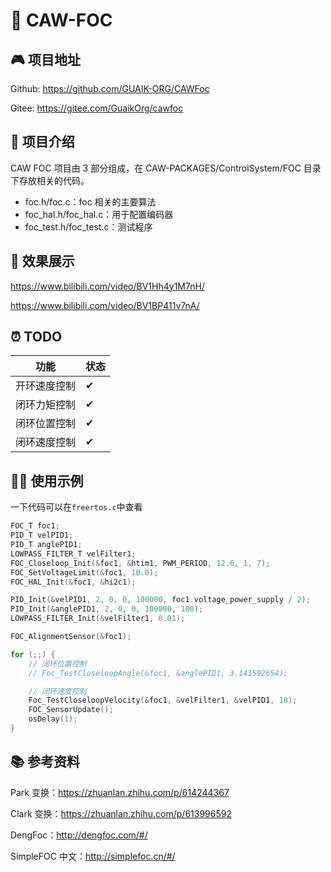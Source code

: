 # 🦉 CAW-FOC

## 🎮 项目地址

Github: https://github.com/GUAIK-ORG/CAWFoc

Gitee: https://gitee.com/GuaikOrg/cawfoc

## 📜 项目介绍

CAW FOC 项目由 3 部分组成，在 CAW-PACKAGES/ControlSystem/FOC 目录下存放相关的代码。

- foc.h/foc.c：foc 相关的主要算法
- foc_hal.h/foc_hal.c：用于配置编码器
- foc_test.h/foc_test.c：测试程序

## 🎥 效果展示

https://www.bilibili.com/video/BV1Hh4y1M7nH/

https://www.bilibili.com/video/BV1BP411v7nA/

## ⏰ TODO

| 功能         | 状态 |
| ------------ | ---- |
| 开环速度控制 | ✔    |
| 闭环力矩控制 | ✔    |
| 闭环位置控制 | ✔    |
| 闭环速度控制 | ✔    |

## 👨‍💻 使用示例

一下代码可以在`freertos.c`中查看

```c
FOC_T foc1;
PID_T velPID1;
PID_T anglePID1;
LOWPASS_FILTER_T velFilter1;
FOC_Closeloop_Init(&foc1, &htim1, PWM_PERIOD, 12.6, 1, 7);
FOC_SetVoltageLimit(&foc1, 10.0);
FOC_HAL_Init(&foc1, &hi2c1);

PID_Init(&velPID1, 2, 0, 0, 100000, foc1.voltage_power_supply / 2);
PID_Init(&anglePID1, 2, 0, 0, 100000, 100);
LOWPASS_FILTER_Init(&velFilter1, 0.01);

FOC_AlignmentSensor(&foc1);

for (;;) {
    // 闭环位置控制
    // Foc_TestCloseloopAngle(&foc1, &anglePID1, 3.141592654);

    // 闭环速度控制
    Foc_TestCloseloopVelocity(&foc1, &velFilter1, &velPID1, 10);
    FOC_SensorUpdate();
    osDelay(1);
}
```

## 📚 参考资料

Park 变换：https://zhuanlan.zhihu.com/p/614244367

Clark 变换：https://zhuanlan.zhihu.com/p/613996592

DengFoc：http://dengfoc.com/#/

SimpleFOC 中文：http://simplefoc.cn/#/
